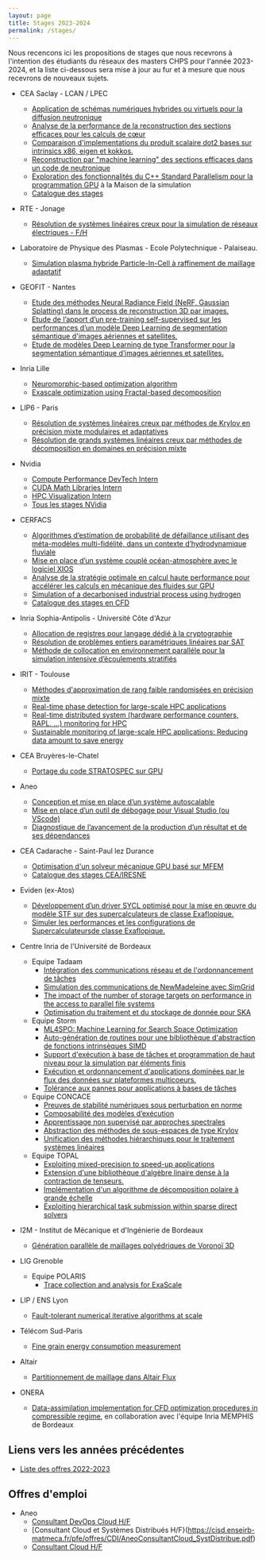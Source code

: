 ```yaml
---
layout: page
title: Stages 2023-2024
permalink: /stages/
---
```


Nous recencons ici les propositions de stages que
nous recevrons à l'intention des étudiants du réseaux des masters CHPS pour l'année 2023-2024, et la liste ci-dessous sera mise à jour au fur
et à mesure que nous recevrons de nouveaux sujets.

 * CEA Saclay - LCAN / LPEC
   + [Application de schémas numériques hybrides ou virtuels pour la diffusion neutronique](https://cisd.enseirb-matmeca.fr/pfe/offres/2023/LCAN_Num_Scheme_2023-2024.pdf)
   + [Analyse de la performance de la reconstruction des sections efficaces pour les calculs de cœur](https://cisd.enseirb-matmeca.fr/pfe/offres/2023/LCAN_XS_kokkos_2023-2024.pdf)
   + [Comparaison d'implementations du produit scalaire dot2 bases sur intrinsics x86, eigen et kokkos.](https://cisd.enseirb-matmeca.fr/pfe/offres/2023/LCAN_dot2_2023-2024.pdf)
   + [Reconstruction par "machine learning" des sections efficaces dans un code de neutronique](https://files.inria.fr/pastix/internships/2023/LPEC_machine_learning_2023-2024.pdf)
   + [Exploration des fonctionnalités du C++ Standard Parallelism pour la programmation GPU](https://mdls.fr/job-internship-exploration-des-fonctionnalites-du-c-standard-parallelism-pour-la-programmation-gpu/) à la Maison de la simulation
   + [Catalogue des stages](https://cisd.enseirb-matmeca.fr/pfe/offres/2023/CEA_saclay.pdf)

 * RTE - Jonage
   + [Résolution de systèmes linéaires creux pour la simulation de réseaux électriques - F/H](https://www.rte-france.com/carrieres/nos-offres/stage-pfe-resolution-systemes-lineaires-creux-simulation-reseaux-electriques-f)

 * Laboratoire de Physique des Plasmas - Ecole Polytechnique - Palaiseau.
   + [Simulation plasma hybride Particle-In-Cell à raffinement de maillage adaptatif](https://perso.univ-perp.fr/david.defour/Doc/RCHPS_stagePHARE2024_hpc-2.pdf)

 * GEOFIT - Nantes
   + [Etude des méthodes Neural Radiance Field (NeRF, Gaussian Splatting) dans le process de reconstruction 3D par images.](https://cisd.enseirb-matmeca.fr/pfe/offres/2023/GEOFIT_SujetIA_NeRF.pdf)
   + [Etude de l’apport d’un pre-training self-supervised sur les performances d’un modèle Deep Learning de segmentation sémantique d'images aériennes et satellites.](https://cisd.enseirb-matmeca.fr/pfe/offres/2023/GEOFIT_SujetIA_Selfsupervised.pdf)
   + [Etude de modèles Deep Learning de type Transformer pour la segmentation sémantique d’images aériennes et satellites.](https://cisd.enseirb-matmeca.fr/pfe/offres/2023/GEOFIT_SujetIA_Transformers.pdf)

 * Inria Lille
   + [Neuromorphic-based optimization algorithm](https://cisd.enseirb-matmeca.fr/pfe/offres/2023/Inria_Bonus_IA2.pdf)
   + [Exascale optimization using Fractal-based decomposition](https://cisd.enseirb-matmeca.fr/pfe/offres/2023/Inria_Bonus_Exama1.pdf)

 * LIP6 - Paris 
   + [Résolution de systèmes linéaires creux par méthodes de Krylov en précision mixte modulaires et adaptatives](https://perso.univ-perp.fr/david.defour/Doc/RCHPS_stage_LIP6_InriaBordeaux.pdf)
   + [Résolution de grands systèmes linéaires creux par méthodes de décomposition en domaines en précision mixte](https://perso.univ-perp.fr/david.defour/Doc/RCHPS_stage_LIP6_LJLL.pdf)

 * Nvidia
   + [Compute Performance DevTech Intern](https://nvidia.wd5.myworkdayjobs.com/en-US/NVIDIAExternalCareerSite/details/Compute-Performance-DevTech-Intern_JR1972897?q=JR1972897&workerSubType=0c40f6bd1d8f10adf6dae42e46d44a17)
   + [CUDA Math Libraries Intern](https://nvidia.wd5.myworkdayjobs.com/en-US/NVIDIAExternalCareerSite/details/Compute-Performance-DevTech-Intern_JR1972897?q=CUDA%20Math%20Libraries%20Intern&workerSubType=0c40f6bd1d8f10adf6dae42e46d44a17)
   + [HPC Visualization Intern](https://nvidia.wd5.myworkdayjobs.com/en-US/NVIDIAExternalCareerSite/details/Compute-Performance-DevTech-Intern_JR1972897?q=%20HPC%20Visualization%20Intern&workerSubType=0c40f6bd1d8f10adf6dae42e46d44a17)
   + [Tous les stages NVidia](https://nvidia.wd5.myworkdayjobs.com/en-US/NVIDIAExternalCareerSite?workerSubType=0c40f6bd1d8f10adf6dae42e46d44a17)

 * CERFACS
   + [Algorithmes d’estimation de probabilité de défaillance utilisant des méta-modèles multi-fidélité, dans un contexte d’hydrodynamique fluviale](https://cisd.enseirb-matmeca.fr/pfe/offres/2023/CERFACS-ONERA-LISN_metamodelmultifi_hydro.pdf)
   + [Mise en place d’un système couplé océan-atmosphère avec le logiciel XIOS](https://cisd.enseirb-matmeca.fr/pfe/offres/2023/CERFACS_oasis_XIOS.pdf)
   + [Analyse de la stratégie optimale en calcul haute performance pour accélérer les calculs en mécanique des fluides sur GPU](https://cisd.enseirb-matmeca.fr/pfe/offres/2023/CERFACS_CFD_Accelere.pdf)
   + [Simulation of a decarbonised industrial process using hydrogen](https://cerfacs.fr/en/offer/simulation-of-a-decarbonised-industrial-process-using-hydrogen-saint-gobain-isover-cerfacs)
   + [Catalogue des stages en CFD](https://cisd.enseirb-matmeca.fr/pfe/offres/2023/CERFACS_catalogue_2024.pdf)

 * Inria Sophia-Antipolis - Université Côte d'Azur
   + [Allocation de registres pour langage dédié à la cryptographie](https://cours-mf.gitlabpages.inria.fr/pfe/page/offres/2023/inrianca_allocregcrypto)
   + [Résolution de problèmes entiers paramétriques linéaires par SAT](https://cours-mf.gitlabpages.inria.fr/pfe/page/offres/2023/inrianca_resolsat)
   + [Méthode de collocation en environnement paralléle pour la simulation intensive d’écoulements stratifiés](https://perso.univ-perp.fr/david.defour/Doc/RCHPS_stage_M2_AbideMarcotte2023.pdf)

 * IRIT - Toulouse
   + [Méthodes d'approximation de rang faible randomisées en précision mixte](https://cours-mf.gitlabpages.inria.fr/pfe/page/offres/2023/iritrangfaible)
   + [Real-time phase detection for large-scale HPC applications](https://www.irit.fr/~Georges.Da-Costa/post/2023_master_1_numpex/)
   + [Real-time distributed system (hardware performance counters, RAPL, ...) monitoring for HPC](https://www.irit.fr/~Georges.Da-Costa/post/2023_master_2_numpex/)
   + [Sustainable monitoring of large-scale HPC applications: Reducing data amount to save energy](https://www.irit.fr/~Georges.Da-Costa/post/2023_master_3_numpex/)

 * CEA Bruyères-le-Chatel
   + [Portage du code STRATOSPEC sur GPU](https://cisd.enseirb-matmeca.fr/pfe/offres/2023/CEA_stratospec.pdf)

 * Aneo
   + [Conception et mise en place d’un système autoscalable](https://cisd.enseirb-matmeca.fr/pfe/offres/2023/Aneo_Conception_Systeme_Autoscable.pdf)
   + [Mise en place d’un outil de débogage pour Visual Studio (ou VScode)](https://cisd.enseirb-matmeca.fr/pfe/offres/2023/Aneo_Debogage_Visual_Studio.pdf)
   + [Diagnostique de l’avancement de la production d’un résultat et de ses dépendances](https://cisd.enseirb-matmeca.fr/pfe/offres/2023/Aneo_Diagnostique_Avancement_Production.pdf)

 * CEA Cadarache - Saint-Paul lez Durance
   + [Optimisation d'un solveur mécanique GPU basé sur MFEM](https://cisd.enseirb-matmeca.fr/pfe/offres/2023/IRESNE_solveur_mecanique.pdf)
   + [Catalogue des stages CEA/IRESNE](https://www.cea.fr/energies/iresne/Documents/6%20Carri%C3%A8re/Offres%20de%20stages%20IRESNE%202024%20-%20Fr%20%26%20eng.pdf)

 * Eviden (ex-Atos)
   + [Développement d’un driver SYCL optimisé pour la mise en œuvre du modèle STF sur des supercalculateurs de classe Exaflopique.](https://cisd.enseirb-matmeca.fr/pfe/offres/2023/Eviden_sycl.pdf)
   + [Simuler les performances et les configurations de Supercalculateursde classe Exaflopique.](https://cisd.enseirb-matmeca.fr/pfe/offres/2023/Eviden_Simulation.pdf)

 * Centre Inria de l'Université de Bordeaux
   + Equipe Tadaam
	 - [Intégration des communications réseau et de l'ordonnancement de tâches](https://dept-info.labri.fr/~denis/Enseignement/Sujet_PFE_2024_StarPU_NewMadeleine.html)
	 - [Simulation des communications de NewMadeleine avec SimGrid](https://dept-info.labri.fr/~denis/Enseignement/Sujet_PFE_2024_simgrid.html)
	 - [The impact of the number of storage targets on performance in the access to parallel file systems](https://cours-mf.gitlabpages.inria.fr/pfe/offres/2023/tadaam_io)
	 - [Optimisation du traitement et du stockage de donnée pour SKA](https://cisd.enseirb-matmeca.fr/pfe/offres/2023/Stage_SKA_SDP_2024.pdf)
   + Equipe Storm
	 - [ML4SPO: Machine Learning for Search Space Optimization](https://cours-mf.gitlabpages.inria.fr/pfe/offres/2023/2023_storm_explo_ml)
	 - [Auto-génération de routines pour une bibliothèque d'abstraction de fonctions intrinsèques SIMD](https://cours-mf.gitlabpages.inria.fr/pfe/offres/2023/2024_oaumage_mipp)
	 - [Support d'exécution à base de tâches et programmation de haut niveau pour la simulation par éléments finis](https://cours-mf.gitlabpages.inria.fr/pfe/offres/2023/2024_oaumage_fenics_starpu)
	 - [Exécution et ordonnancement d'applications dominées par le flux des données sur plateformes multicoeurs.](https://cours-mf.gitlabpages.inria.fr/pfe/offres/2023/2024_oaumage_ska_aff3ct)
	 - [Tolérance aux pannes pour applications à bases de tâches](https://cours-mf.gitlabpages.inria.fr/pfe/offres/2023/2023_starpu-checkpoint-restart)
   + Equipe CONCACE
	 - [Preuves de stabilité numériques sous perturbation en norme](https://cisd.enseirb-matmeca.fr/pfe/offres/2023/CONCACE_compose-normwise-perturbation-framework.pdf)
	 - [Composabilité des modèles d’exécution](https://cisd.enseirb-matmeca.fr/pfe/offres/2023/CONCACE_compose-runtime.pdf)
	 - [Apprentissage non supervisé par approches spectrales](https://cisd.enseirb-matmeca.fr/pfe/offres/2023/CONCACE_Apprentissage-non-supervise-par-approches-spectrales.pdf)
	 - [Abstraction des méthodes de sous-espaces de type Krylov](https://cisd.enseirb-matmeca.fr/pfe/offres/2023/CONCACE_compose-krylov.pdf)
	 - [Unification des méthodes hiérarchiques pour le traitement
systèmes linéaires](https://cisd.enseirb-matmeca.fr/pfe/offres/2023/CONCACE_compose-fmm.pdf)
   + Equipe TOPAL
	 - [Exploiting mixed-precision to speed-up applications](https://cours-mf.gitlabpages.inria.fr/pfe/offres/2023/2023_chameleon_mixed)
	 - [Extension d'une bibliothèque d'algèbre linaire dense à la contraction de tenseurs.](https://cours-mf.gitlabpages.inria.fr/pfe/offres/2023/2023_chameleon_tenseur)
	 - [Implémentation d'un algorithme de décomposition polaire à grande échelle](https://cours-mf.gitlabpages.inria.fr/pfe/offres/2023/2023_chameleon_zolo)
	 - [Exploiting hierarchical task submission within sparse direct solvers](https://cours-mf.gitlabpages.inria.fr/pfe/offres/2023/2023_pastix_hierarchical)

 * I2M - Institut de Mécanique et d'Ingénierie de Bordeaux
   + [Génération parallèle de maillages polyédriques de Voronoï 3D](https://cisd.enseirb-matmeca.fr/pfe/offres/2023/2024-CEA-Voronoi-fr.pdf)

 * LIG Grenoble
   + Equipe POLARIS
	 - [Trace collection and analysis for ExaScale](https://cisd.enseirb-matmeca.fr/pfe/offres/2023/POLARIS_trace.pdf)

 * LIP / ENS Lyon
   + [Fault-tolerant numerical iterative algorithms at scale](https://graal.ens-lyon.fr/~abenoit/M2-Roma-Concace.pdf)

 * Télécom Sud-Paris
   + [Fine grain energy consumption measurement](https://cisd.enseirb-matmeca.fr/pfe/offres/2023/tsp_finegrain_energy_consumption_measurement.pdf)

 * Altair
   + [Partitionnement de maillage dans Altair Flux](https://phh.tbe.taleo.net/phh01/ats/careers/v2/viewRequisition?org=ALTAENGI&cws=39&rid=44633)

 * ONERA
   + [Data-assimilation implementation for CFD optimization procedures in compressible regime](https://cisd.enseirb-matmeca.fr/pfe/offres/2023/ONERA_cfd_compressible.pdf), en collaboration avec l'équipe Inria MEMPHIS de Bordeaux

## Liens vers les années précédentes

  * [Liste des offres 2022-2023](../stages2022)

## Offres d'emploi

 * Aneo
   + [Consultant DevOps Cloud H/F](https://cisd.enseirb-matmeca.fr/pfe/offres/CDI/AneoConsultantDevOpsCloud.pdf)
   + [Consultant Cloud et Systèmes Distribués H/F}(https://cisd.enseirb-matmeca.fr/pfe/offres/CDI/AneoConsultantCloud_SystDistribue.pdf)
   + [Consultant Cloud H/F](https://cisd.enseirb-matmeca.fr/pfe/offres/CDI/AneoConsultantCloud.pdf)

